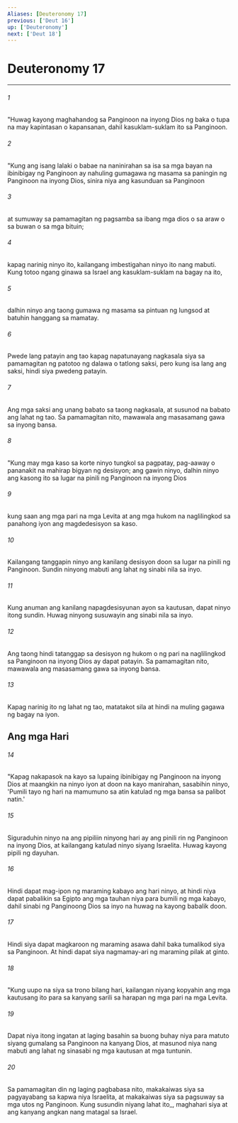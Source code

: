 ```yaml
---
Aliases: [Deuteronomy 17]
previous: ['Deut 16']
up: ['Deuteronomy']
next: ['Deut 18']
---
```

# Deuteronomy 17

***






















###### 1 










"Huwag kayong maghahandog sa Panginoon na inyong Dios ng baka o tupa na may kapintasan o kapansanan, dahil kasuklam-suklam ito sa Panginoon. 





















###### 2 










"Kung ang isang lalaki o babae na naninirahan sa isa sa mga bayan na ibinibigay ng Panginoon ay nahuling gumagawa ng masama sa paningin ng Panginoon na inyong Dios, sinira niya ang kasunduan sa Panginoon 





















###### 3 










at sumuway sa pamamagitan ng pagsamba sa ibang mga dios o sa araw o sa buwan o sa mga bituin; 





















###### 4 










kapag narinig ninyo ito, kailangang imbestigahan ninyo ito nang mabuti. Kung totoo ngang ginawa sa Israel ang kasuklam-suklam na bagay na ito, 





















###### 5 










dalhin ninyo ang taong gumawa ng masama sa pintuan ng lungsod at batuhin hanggang sa mamatay. 





















###### 6 










Pwede lang patayin ang tao kapag napatunayang nagkasala siya sa pamamagitan ng patotoo ng dalawa o tatlong saksi, pero kung isa lang ang saksi, hindi siya pwedeng patayin. 





















###### 7 










Ang mga saksi ang unang babato sa taong nagkasala, at susunod na babato ang lahat ng tao. Sa pamamagitan nito, mawawala ang masasamang gawa sa inyong bansa. 





















###### 8 










"Kung may mga kaso sa korte ninyo tungkol sa pagpatay, pag-aaway o pananakit na mahirap bigyan ng desisyon; ang gawin ninyo, dalhin ninyo ang kasong ito sa lugar na pinili ng Panginoon na inyong Dios 





















###### 9 










kung saan ang mga pari na mga Levita at ang mga hukom na naglilingkod sa panahong iyon ang magdedesisyon sa kaso. 





















###### 10 










Kailangang tanggapin ninyo ang kanilang desisyon doon sa lugar na pinili ng Panginoon. Sundin ninyong mabuti ang lahat ng sinabi nila sa inyo. 





















###### 11 










Kung anuman ang kanilang napagdesisyunan ayon sa kautusan, dapat ninyo itong sundin. Huwag ninyong susuwayin ang sinabi nila sa inyo. 





















###### 12 










Ang taong hindi tatanggap sa desisyon ng hukom o ng pari na naglilingkod sa Panginoon na inyong Dios ay dapat patayin. Sa pamamagitan nito, mawawala ang masasamang gawa sa inyong bansa. 





















###### 13 










Kapag narinig ito ng lahat ng tao, matatakot sila at hindi na muling gagawa ng bagay na iyon.

## Ang mga Hari 





















###### 14 










"Kapag nakapasok na kayo sa lupaing ibinibigay ng Panginoon na inyong Dios at maangkin na ninyo iyon at doon na kayo manirahan, sasabihin ninyo, 'Pumili tayo ng hari na mamumuno sa atin katulad ng mga bansa sa palibot natin.' 





















###### 15 










Siguraduhin ninyo na ang pipiliin ninyong hari ay ang pinili rin ng Panginoon na inyong Dios, at kailangang katulad ninyo siyang Israelita. Huwag kayong pipili ng dayuhan. 





















###### 16 










Hindi dapat mag-ipon ng maraming kabayo ang hari ninyo, at hindi niya dapat pabalikin sa Egipto ang mga tauhan niya para bumili ng mga kabayo, dahil sinabi ng Panginoong Dios sa inyo na huwag na kayong babalik doon. 





















###### 17 










Hindi siya dapat magkaroon ng maraming asawa dahil baka tumalikod siya sa Panginoon. At hindi dapat siya nagmamay-ari ng maraming pilak at ginto. 





















###### 18 










"Kung uupo na siya sa trono bilang hari, kailangan niyang kopyahin ang mga kautusang ito para sa kanyang sarili sa harapan ng mga pari na mga Levita. 





















###### 19 










Dapat niya itong ingatan at laging basahin sa buong buhay niya para matuto siyang gumalang sa Panginoon na kanyang Dios, at masunod niya nang mabuti ang lahat ng sinasabi ng mga kautusan at mga tuntunin. 





















###### 20 










Sa pamamagitan din ng laging pagbabasa nito, makakaiwas siya sa pagyayabang sa kapwa niya Israelita, at makakaiwas siya sa pagsuway sa mga utos ng Panginoon. Kung susundin niyang lahat ito_, maghahari siya at ang kanyang angkan nang matagal sa Israel.
